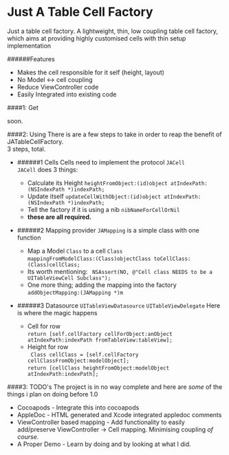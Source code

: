 Just A Table Cell Factory
=====================

Just a table cell factory. A lightweight, thin, low coupling table cell factory, which aims at providing highly customised cells with thin setup implementation

######Features
- Makes the cell responsible for it self (height, layout)
- No Model <-> cell coupling
- Reduce ViewController code
- Easily Integrated into existing code

####1: Get

soon.

####2: Using
There is are a few steps to take in order to reap the benefit of JATableCellFactory.
<br/>3 steps, total.

 - ######1 Cells
 Cells need to implement the protocol `JACell` <br />
 `JACell` does 3 things:
 	- Calculate its Height `heightFromObject:(id)object atIndexPath:(NSIndexPath *)indexPath;`
 	- Update itself `updateCellWithObject:(id)object atIndexPath:(NSIndexPath *)indexPath;`
 	- Tell the factory if it is using a nib `nibNameForCellOrNil`
 	- __these are all required.__
 
 - ######2 Mapping provider
 `JAMapping` is a simple class with one function
 	- Map a Model `Class` to a cell `Class`<br />
 	`mappingFromModelClass:(Class)objectClass toCellClass:(Class)cellClass;`
 	- Its worth mentioning: ` NSAssert(NO, @"Cell class NEEDS to be a UITableViewCell Subclass");`
 	- One more thing; adding the mapping into the factory <br />
 	`addObjectMapping:(JAMapping *)m`
 	
 - ######3 Datasource 
`UITableViewDatasource` `UITableViewDelegate` Here is where the magic happens
	- Cell for row <br />
	`return [self.cellFactory cellForObject:anObject atIndexPath:indexPath fromTableView:tableView];`
	- Height for row <br />
	` Class cellClass = [self.cellFactory cellClassFromObject:modelObject];` <br />
	`return [cellClass heightFromObject:modelObject atIndexPath:indexPath];`

####3: TODO's
The project is in no way complete and here are _some_ of the things i plan on doing before 1.0

- Cocoapods - Integrate this into cocoapods
- AppleDoc - HTML generated and Xcode integrated appledoc comments
- ViewController based mapping - Add functionality to easily add/preserve ViewController -> Cell mapping. Minimising coupling _of course._
- A Proper Demo - Learn by doing and by looking at what I did.
